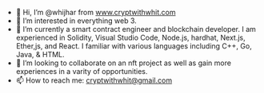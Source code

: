 - 👋 Hi, I’m @whijhar from www.cryptwithwhit.com 
- 👀 I’m interested in everything web 3. 
- 🌱 I’m currently a smart contract engineer and blockchain developer. I am experienced in Solidity, Visual Studio Code, Node.js, hardhat, Next.js, Ether,js, and React. I familiar with various languages including C++, Go, Java, & HTML.
- 💞️ I’m looking to collaborate on an nft project as well as gain more experiences in a varity of opportunities. 
- 📫 How to reach me: cryptwithwhit@gmail.com
<!---
whijhar/whijhar is a ✨ special ✨ repository because its `README.md` (this file) appears on your GitHub profile.
You can click the Preview link to take a look at your changes.
--->
